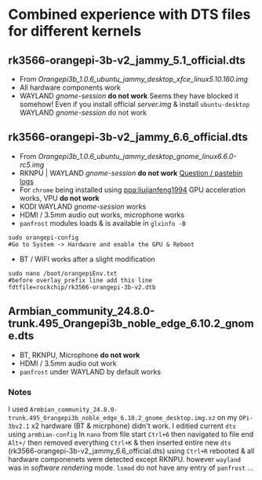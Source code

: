 # Combined experience with DTS files for different kernels

## rk3566-orangepi-3b-v2_jammy_5.1_official.dts
- From _Orangepi3b_1.0.6_ubuntu_jammy_desktop_xfce_linux5.10.160.img_
- All hardware components work
- WAYLAND _gnome-session_ **do not work** Seems they have blocked it somehow! Even if you install official _server.img_ & install `ubuntu-desktop` WAYLAND _gnome-session_ do not work

## rk3566-orangepi-3b-v2_jammy_6.6_official.dts
- From _Orangepi3b_1.0.6_ubuntu_jammy_desktop_gnome_linux6.6.0-rc5.img_
- RKNPU | WAYLAND _gnome-session_ **do not work** [Question / pastebin logs](https://askubuntu.com/questions/1525328/cannot-login-into-wayland-gnome-session-ubuntu-jammy-with-mali-gpu)
- For `chrome` being installed using [ppa:liujianfeng1994](https://github.com/defencedog/orangepi3b_v2.1/tree/main/Orangepi-3B%20rk3566-5.10.160-panfrost#gpu-vpu-aceeleration) GPU acceleration works, VPU **do not work**
- KODI WAYLAND _gnome-session_ works
- HDMI / 3.5mm audio out works, microphone works
- `panfrost` modules loads & is available in `glxinfo -B`
```
sudo orangepi-config
#Go to System -> Hardware and enable the GPU & Reboot
```
- BT / WIFI works after a slight modification
```
sudo nano /boot/orangepiEnv.txt
#before overlay_prefix line add this line
fdtfile=rockchip/rk3566-orangepi-3b-v2.dtb
```

## Armbian_community_24.8.0-trunk.495_Orangepi3b_noble_edge_6.10.2_gnome.dts
- BT, RKNPU, Microphone **do not work**
- HDMI / 3.5mm audio out work
- `panfrost` under WAYLAND by default works
### Notes
I used `Armbian_community_24.8.0-trunk.495_Orangepi3b_noble_edge_6.10.2_gnome_desktop.img.xz` on my `OPi-3bv2.1` x2 hardware (BT & micrphone) didn't work. I editied current `dts` using `armbian-config` In `nano` from file start `Ctrl+6` then navigated to file end `Alt+/` then removed everything `Ctrl+K` & then inserted entire new `dts` (rk3566-orangepi-3b-v2_jammy_6.6_official.dts) using `Ctrl+R` rebooted & all hardware componenets were detected except RKNPU. however `wayland` was in _software rendering_ mode. `lsmod` do not have any entry of `panfrost` ... 
